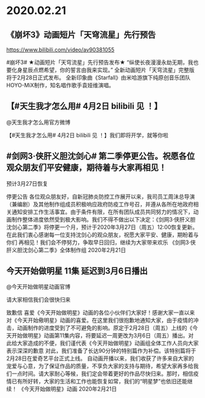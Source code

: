# 2020.02.21

## 《崩坏3》动画短片「天穹流星」先行预告

https://www.bilibili.com/video/av90381055

 #崩坏3# ★动画短片「天穹流星」先行预告发布★
“纵使长夜漫漫永劫无期，我也要化身星辰点燃希望，你的誓言由我来实现。”
全新动画短片「天穹流星」完整版将于2月28日正式发布。
全新印象曲《Starfall》由米哈游旗下纯原创音乐团队HOYO-MiX制作，知名唱作歌手袁娅维演唱。



## 【#天生我才怎么用#  4月2日 bilibili 见 ！】

@天生我才怎么用官方微博  

【#天生我才怎么用#  4月2日 bilibili 见 ！】我们即将开学，就等你啦


## #剑网3·侠肝义胆沈剑心# 第二季停更公告。祝愿各位观众朋友们平安健康，期待着与大家再相见！

预计3月27日恢复


停更公告
各位观众朋友好，自新冠肺炎防控工作展开以来，我司员工周沬总导演（兼编剧）及其他制作组成员积极响应政府防疫工作号召，并遵从各所在地政府相关通知安排工作生活事宜。由于条件有限，在所有团队成员共同努力的情况下，动画制作整体进度依然受到极大影响。我们不得不做出以下决定：《剑网3·侠肝义胆沈剑心第二季》将停更一个月，预计于2020年3月27日（周五）12:00恢复更新。
在此我们衷心感谢每一位支持沈剑心的观众朋友，祝愿大家平安、健康，期盼着与你们
再相见！我们会不停努力，争取早日回归，继续为大家带来欢乐
《剑网3·侠肝义胆沈剑心第二季》全体制作组
2020年2月21日

## 今天开始做明星 11集 延迟到3月6日播出

@今天开始做明星动画官博    

请大家相信我们会很快归来

致歉信
喜爱《今天开始做明星》动画的各位小伙伴们大家好！感谢大家一直以来对《今天开始儆明星》动画的喜爱。在这里我们很抱歉地通知大家，由于疫情的冲击，动画制作的进度受到了不可避免的影响。原定于2月28日（周五）上线的《今天开始做明星》动画第11集内容，将要延迟一周更改为3月6日（周五）播出。对此给大家造成的不便，我们谨代表《今天开始做明星》动画组全体工作人员向大家表示深深的歉意
对此，我们准备了长达90分钟的特别篇作为补偿。该特别篇将于2月28日在爱奇艺平台正式上线。
自动画开播以来，我们收获了许多来自大家的宠爱与心意，为了保证作品的质量，不享负大家的支持与期待，希望大家再多给我们一点时间。请大家耐心等候，我们定会带着更好的作品尽快归来。那时，相信疫情已有所好转，大家的生活和工作也能恢复如常，我们的“明星梦”也依旧还能继续！
《今天开始做明星》动画
2020年2月21日